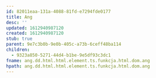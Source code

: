 ```yaml
---
id: 82011eaa-131a-4088-81fd-e7294fde0177
title: Ang
desc: ''
updated: 1612940987120
created: 1612940987120
stub: true
parent: 9e7c3b0b-9e0b-405c-a73b-6ceff48ba114
children:
  - 9323a850-5271-44d4-b1be-9e5df93c3dc1
fname: ang.dd.html.html.element.ts.funkcja.html.dom.ang
hpath: ang.dd.html.html.element.ts.funkcja.html.dom.ang
---
```



